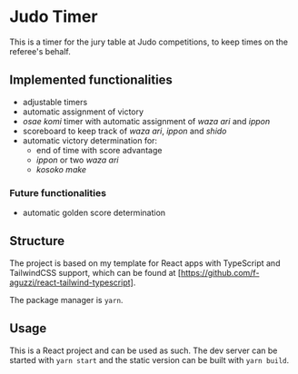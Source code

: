 # Judo Timer

This is a timer for the jury table at Judo competitions, to keep times
on the referee's behalf.

## Implemented functionalities

- adjustable timers
- automatic assignment of victory
- *osae komi* timer with automatic assignment of *waza ari* and *ippon*
- scoreboard to keep track of *waza ari*, *ippon* and *shido*
- automatic victory determination for:
	- end of time with score advantage
	- *ippon* or two *waza ari*
	- *kosoko make*

### Future functionalities

- automatic golden score determination


## Structure

The project is based on my template for React apps with TypeScript
and TailwindCSS support, which can be found at
[https://github.com/f-aguzzi/react-tailwind-typescript].

The package manager is `yarn`.

## Usage

This is a React project and can be used as such.
The dev server can be started with `yarn start` and the static version can be
built with `yarn build`.

